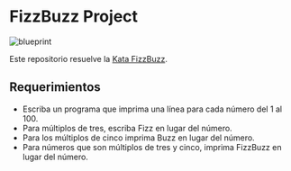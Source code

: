 # FizzBuzz Project

![blueprint](https://kata-log.rocks/images/fizz_buzz_kata.jpg)

Este repositorio resuelve la [Kata FizzBuzz](https://kata-log.rocks/fizz-buzz-kata).

## Requerimientos

* Escriba un programa que imprima una línea para cada número del 1 al 100.
* Para múltiplos de tres, escriba Fizz en lugar del número.
* Para los múltiplos de cinco imprima Buzz en lugar del número.
* Para números que son múltiplos de tres y cinco, imprima FizzBuzz en lugar del número.


